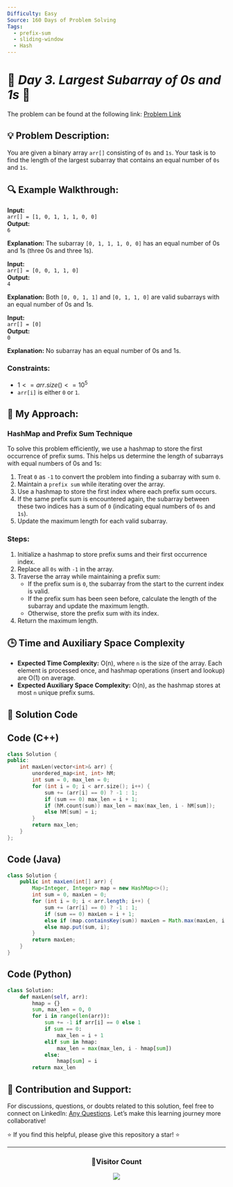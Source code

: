 ```yaml
---
Difficulty: Easy
Source: 160 Days of Problem Solving
Tags:
  - prefix-sum
  - sliding-window
  - Hash
---
```


# 🚀 _Day 3. Largest Subarray of 0s and 1s_ 🧠

The problem can be found at the following link: [Problem Link](https://www.geeksforgeeks.org/batch/gfg-160-problems/track/prefix-sum-gfg-160/problem/largest-subarray-of-0s-and-1s)

## 💡 **Problem Description:**

You are given a binary array `arr[]` consisting of `0s` and `1s`. Your task is to find the length of the largest subarray that contains an equal number of `0s` and `1s`.

## 🔍 **Example Walkthrough:**

**Input:**  
`arr[] = [1, 0, 1, 1, 1, 0, 0]`  
**Output:**  
`6`

**Explanation:** The subarray `[0, 1, 1, 1, 0, 0]` has an equal number of 0s and 1s (three 0s and three 1s).

**Input:**  
`arr[] = [0, 0, 1, 1, 0]`  
**Output:**  
`4`

**Explanation:** Both `[0, 0, 1, 1]` and `[0, 1, 1, 0]` are valid subarrays with an equal number of 0s and 1s.

**Input:**  
`arr[] = [0]`  
**Output:**  
`0`

**Explanation:** No subarray has an equal number of 0s and 1s.

### Constraints:

- $`1 <= arr.size() <= 10^5`$
- `arr[i]` is either `0` or `1`.

## 🎯 **My Approach:**

### HashMap and Prefix Sum Technique

To solve this problem efficiently, we use a hashmap to store the first occurrence of prefix sums. This helps us determine the length of subarrays with equal numbers of 0s and 1s:

1. Treat `0` as `-1` to convert the problem into finding a subarray with sum `0`.
2. Maintain a `prefix sum` while iterating over the array.
3. Use a hashmap to store the first index where each prefix sum occurs.
4. If the same prefix sum is encountered again, the subarray between these two indices has a sum of `0` (indicating equal numbers of `0s` and `1s`).
5. Update the maximum length for each valid subarray.

### Steps:

1. Initialize a hashmap to store prefix sums and their first occurrence index.
2. Replace all `0s` with `-1` in the array.
3. Traverse the array while maintaining a prefix sum:
   - If the prefix sum is `0`, the subarray from the start to the current index is valid.
   - If the prefix sum has been seen before, calculate the length of the subarray and update the maximum length.
   - Otherwise, store the prefix sum with its index.
4. Return the maximum length.

## 🕒 **Time and Auxiliary Space Complexity**

- **Expected Time Complexity:** O(n), where `n` is the size of the array. Each element is processed once, and hashmap operations (insert and lookup) are O(1) on average.
- **Expected Auxiliary Space Complexity:** O(n), as the hashmap stores at most `n` unique prefix sums.

## 📝 **Solution Code**

## Code (C++)

```cpp
class Solution {
public:
    int maxLen(vector<int>& arr) {
        unordered_map<int, int> hM;
        int sum = 0, max_len = 0;
        for (int i = 0; i < arr.size(); i++) {
            sum += (arr[i] == 0) ? -1 : 1;
            if (sum == 0) max_len = i + 1;
            if (hM.count(sum)) max_len = max(max_len, i - hM[sum]);
            else hM[sum] = i;
        }
        return max_len;
    }
};
```

## Code (Java)

```java
class Solution {
    public int maxLen(int[] arr) {
        Map<Integer, Integer> map = new HashMap<>();
        int sum = 0, maxLen = 0;
        for (int i = 0; i < arr.length; i++) {
            sum += (arr[i] == 0) ? -1 : 1;
            if (sum == 0) maxLen = i + 1;
            else if (map.containsKey(sum)) maxLen = Math.max(maxLen, i - map.get(sum));
            else map.put(sum, i);
        }
        return maxLen;
    }
}
```

## Code (Python)

```python
class Solution:
    def maxLen(self, arr):
        hmap = {}
        sum, max_len = 0, 0
        for i in range(len(arr)):
            sum += -1 if arr[i] == 0 else 1
            if sum == 0:
                max_len = i + 1
            elif sum in hmap:
                max_len = max(max_len, i - hmap[sum])
            else:
                hmap[sum] = i
        return max_len
```

## 🎯 **Contribution and Support:**

For discussions, questions, or doubts related to this solution, feel free to connect on LinkedIn: [Any Questions](https://www.linkedin.com/in/patel-hetkumar-sandipbhai-8b110525a/). Let’s make this learning journey more collaborative!

⭐ If you find this helpful, please give this repository a star! ⭐

---

<div align="center">
  <h3><b>📍Visitor Count</b></h3>
</div>

<p align="center">
  <img src="https://visitor-badge.laobi.icu/badge?page_id=Hunterdii.GeeksforGeeks-POTD" />
</p>

